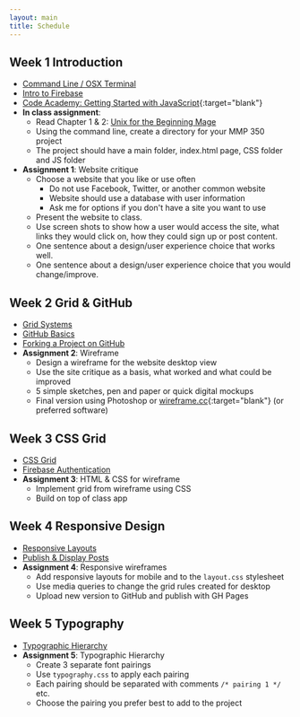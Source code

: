 ```yaml
---
layout: main
title: Schedule
---
```


## Week 1 **Introduction**
- [Command Line / OSX Terminal](notes/unix/)
- [Intro to Firebase](notes/firebase/intro)
- [Code Academy: Getting Started with JavaScript](https://www.codecademy.com/courses/getting-started-v2/0/1){:target="blank"}
- **In class assignment**:
	- Read Chapter 1 & 2: <a href="http://unixmages.com/ufbm.pdf" target="blank">Unix for the Beginning Mage</a>
	- Using the command line, create a directory for your MMP 350 project
	- The project should have a main folder, index.html page, CSS folder and JS folder
- **Assignment 1**: Website critique
	- Choose a website that you like or use often
		- Do not use Facebook, Twitter, or another common website
		- Website should use a database with user information
		- Ask me for options if you don't have a site you want to use
	- Present the website to class.
	- Use screen shots to show how a user would access the site, what links they would click on, how they could sign up or post content.
	- One sentence about a design/user experience choice that works well.
	- One sentence about a design/user experience choice that you would change/improve.

## Week 2 **Grid & GitHub**
- [Grid Systems](notes/grid/)
- [GitHub Basics](notes/git/intro)
- [Forking a Project on GitHub](notes/git/fork)
- **Assignment 2**: Wireframe
	- Design a wireframe for the website desktop view
	- Use the site critique as a basis, what worked and what could be improved
	- 5 simple sketches, pen and paper or quick digital mockups
	- Final version using Photoshop or [wireframe.cc](https://wireframe.cc/){:target="blank"} (or preferred software)

## Week 3 **CSS Grid**
- [CSS Grid](notes/grid/css/)
- [Firebase Authentication](notes/firebase/auth)
- **Assignment 3**: HTML & CSS for wireframe
	- Implement grid from wireframe using CSS
	- Build on top of class app

## Week 4 **Responsive Design**
- [Responsive Layouts](notes/responsive/)
- [Publish & Display Posts](notes/firebase/post)
- **Assignment 4**: Responsive wireframes
	- Add responsive layouts for mobile and to the `layout.css` stylesheet
	- Use media queries to change the grid rules created for desktop
	- Upload new version to GitHub and publish with GH Pages

## Week 5 **Typography**
- [Typographic Hierarchy](notes/typography/)
- **Assignment 5**: Typographic Hierarchy
	- Create 3 separate font pairings
	- Use `typography.css` to apply each pairing
	- Each pairing should be separated with comments `/* pairing 1 */` etc.
	- Choose the pairing you prefer best to add to the project
	

<!-- 


## Week 7 **Color**
- [Sass Intro](notes/sass/)
- [Calculating Color](notes/color/)
- **Assignment 6**: Color Scheme
	- Using Sass, create three different color schemes of at least three colors each
	- Identify which scheme type (complement, triad	, monochromatic, analogous, or combination)
	- Use one color as main color
	- Other colors calculated using Sass functions

https://css-tricks.com/difference-between-types-of-css-variables/

## Week 8 **Templates**
- [Templates](notes/templates/)

## Midterm
- Two options
	1. Design pitch
	2. Web application pitch
	
1. Design Pitch
	- Using our base Post writing application
	- Make a design pitch for the website
	- Pitch requires layout, typography and color scheme
	- Can be executed as wireframes or static HTML/CSS
	- Site map/user interaction flow document
2. Application pitch
	- Present a pitch for a web based application
	- The application must use a database
	- What does the application do?
	- Who are the users of the application?
	- Quick User Interaction flow

## Week 9 **User Interaction**
- Midterm workshop
- [User Interaction Flow Chart](notes/ui/)
- [Display users](notes/firebase/users)

## Week 10 **Posts**
- Present Midterm
- [User posts page](notes/firebase/posts)
- [Sass with Node](notes/node/sass/)

## Week 11 **Post likes**
- Work on final projects
- [Likes](notes/firebase/likes)

## Week 12 **Storage**
- Work on final projects
- [Storage](notes/firebase/storage)

## Week 13 **Deployment**
- Work on Final projects
- [Firebase Deployment](notes/firebase/deploy)


app things to do
view users posts
like/dislike user posts
view all posts
what else?
add use image?

node: conditionals, loops, arrays, objects, db

week	| topics					| assignments		
1		intro to node				web critique / analysis
2		grids						wireframe
		setting up node server
		functions/callbacks
3		css grid, flexbox			html and css for wireframe
		set up npm, express etc		
4		responsive design			wireframe for mobile
5		reponsive css, sass			html/css for moile
6		typography					3 type hierarchies
7		color						3 color schemes
8		
9
10
11
12
13
14
15

wordpress topics
 8 db setup, dashboard and themes
 9 index.php, intro to php
10 header
11 loop, front-pate, foundation
12 footer, category
13 widgets, image gallery
14 post format, branding, final

old assignment sequence

website crit
portfolio site map
portfolio wireframe
rest of wireframes
foundation for html css
typography pairings
color (lecture)
midterm html css 
final

firebase stuff
https://firebase.google.com/docs/database/web/lists-of-data#reading_and_writing_lists
https://firebase.googleblog.com/2014/04/best-practices-arrays-in-firebase.html
https://stackoverflow.com/questions/45527780/node-js-iterate-through-nested-firebase-json-tree
http://shiffman.net/a2z/firebase/

midterm/final options
pitch a backend site -> build the backend site
design wireframes -> use class example

 -->